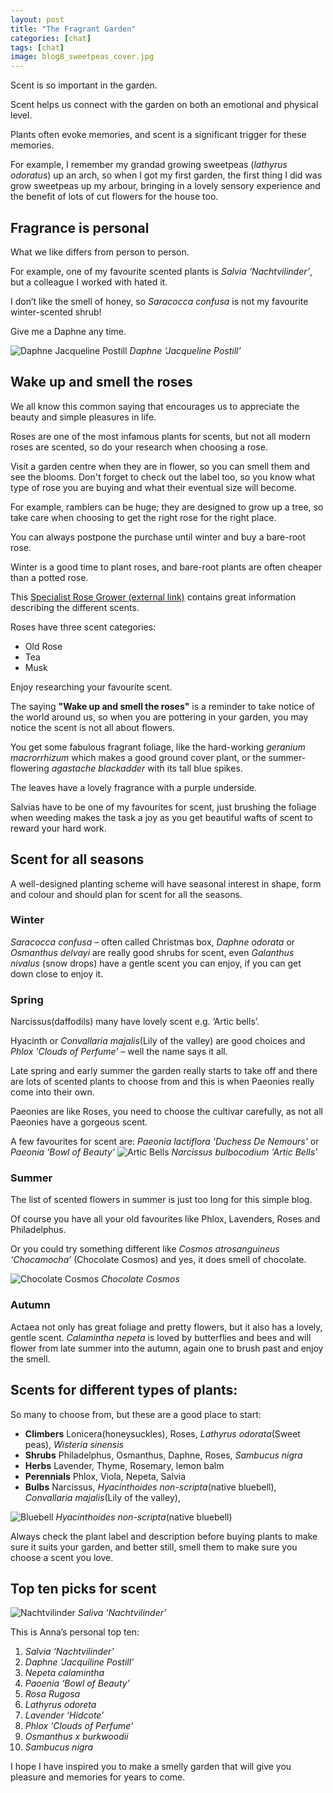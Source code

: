 ```yaml
---
layout: post
title: "The Fragrant Garden"
categories: [chat]
tags: [chat]
image: blog8_sweetpeas_cover.jpg
---
```

Scent is so important in the garden. 

Scent helps us connect with the garden on both an emotional and physical level. 

Plants often evoke memories, and scent is a significant trigger for these memories. 

For example, I remember my grandad growing sweetpeas (*lathyrus odoratus*) up an arch, so when I got my first garden, the first thing I did was grow sweetpeas up my arbour, bringing in a lovely sensory experience and the benefit of lots of cut flowers for the house too.  

## Fragrance is personal 

What we like differs from person to person. 

For example, one of my favourite scented plants is *Salvia ‘Nachtvilinder’*, but a colleague I worked with hated it. 

I don’t like the smell of honey, so *Saracocca confusa* is not my favourite winter-scented shrub! 

Give me a Daphne any time.

![Daphne Jacqueline Postill](/assets/img/Blog8_Daphne_'Jacqueline_Postill'.jpg)
*Daphne ‘Jacqueline Postill’*

## Wake up and smell the roses 

We all know this common saying that encourages us to appreciate the beauty and simple pleasures in life. 

Roses are one of the most infamous plants for scents, but not all modern roses are scented, so do your research when choosing a rose. 

Visit a garden centre when they are in flower, so you can smell them and see the blooms. Don't forget to check out the label too, so you know what type of rose you are buying and what their eventual size will become. 

For example, ramblers can be huge; they are designed to grow up a tree, so take care when choosing to get the right rose for the right place. 

You can always postpone the purchase until winter and buy a bare-root rose. 

Winter is a good time to plant roses, and bare-root plants are often cheaper than a potted rose.

This [Specialist Rose Grower (external link)](https://www.davidaustinroses.co.uk/pages/fragrance-notes) contains great information describing the different scents. 

Roses have three scent categories: 

- Old Rose
- Tea 
- Musk 

Enjoy researching your favourite scent.  

The saying **"Wake up and smell the roses"** is a reminder to take notice of the world around us, so when you are pottering in your garden, you may notice the scent is not all about flowers. 

You get some fabulous fragrant foliage, like the hard-working *geranium macrorrhizum* which makes a good ground cover plant, or the summer-flowering *agastache blackadder* with its tall blue spikes. 

The leaves have a lovely fragrance with a purple underside. 

Salvias have to be one of my favourites for scent, just brushing the foliage when weeding makes the task a joy as you get beautiful wafts of scent to reward your hard work. 

## Scent for all seasons 

A well-designed planting scheme will have seasonal interest in shape, form and colour and should plan for scent for all the seasons. 

### Winter
*Saracocca confusa* – often called Christmas box, *Daphne odorata* or *Osmanthus delvayi* are really good shrubs for scent, even *Galanthus nivalus* (snow drops) have a gentle scent you can enjoy, if you can get down close to enjoy it.

### Spring 
Narcissus(daffodils) many have lovely scent e.g. ‘Artic bells’.  

Hyacinth or *Convallaria majalis*(Lily of the valley) are good choices and *Phlox 'Clouds of Perfume'* – well the name says it all. 

Late spring and early summer the garden really starts to take off and there are lots of scented plants to choose from and this is when Paeonies really come into their own. 

Paeonies are like Roses, you need to choose the cultivar carefully, as not all Paeonies have a gorgeous scent. 

A few favourites for scent are: *Paeonia lactiflora 'Duchess De Nemours'* or *Paeonia ‘Bowl of Beauty’* 
![Artic Bells](/assets/img/Blog8_Narcissus'Artic%20Bells'.jpg)
*Narcissus bulbocodium 'Artic Bells'*

### Summer 
The list of scented flowers in summer is just too long for this simple blog.

Of course you have all your old favourites like Phlox, Lavenders, Roses and Philadelphus. 

Or you could try something different like *Cosmos atrosanguineus ‘Chocamocha’* (Chocolate Cosmos) and yes, it does smell of chocolate. 

![Chocolate Cosmos](/assets/img/Blog8_Chocolate_cosmos.jpg)
*Chocolate Cosmos* 

### Autumn  
Actaea not only has great foliage and pretty flowers, but it also has a lovely, gentle scent. *Calamintha nepeta* is loved by butterflies and bees and will flower from late summer into the autumn, again one to brush past and enjoy the smell.

## Scents for different types of plants:
So many to choose from, but these are a good place to start:

- **Climbers** Lonicera(honeysuckles), Roses, *Lathyrus odorata*(Sweet peas), *Wisteria sinensis* 
- **Shrubs** Philadelphus, Osmanthus, Daphne, Roses, *Sambucus nigra*  
- **Herbs** Lavender, Thyme, Rosemary, lemon balm 
- **Perennials** Phlox, Viola, Nepeta, Salvia 
- **Bulbs** Narcissus, *Hyacinthoides non-scripta*(native bluebell), *Convallaria majalis*(Lily of the valley), 

![Bluebell](/assets/img/Blog_%208_Native_bluebell.jpg)
*Hyacinthoides non-scripta*(native bluebell)

Always check the plant label and description before buying plants to make sure it suits your garden, and better still, smell them to make sure you choose a scent you love.

## Top ten picks for scent

![Nachtvilinder](/assets/img/Blog8_Salvia'Nachtvilinder'.jpg)
*Saliva ‘Nachtvilinder’*

This is Anna’s personal top ten: 

1. *Salvia ‘Nachtvilinder’*
2. *Daphne ‘Jacquiline Postill’*
3. *Nepeta calamintha*
4. *Paoenia ‘Bowl of Beauty’*
5. *Rosa Rugosa*
6. *Lathyrus odoreta* 
7. *Lavender ‘Hidcote’*
8. *Phlox ‘Clouds of Perfume’*
9. *Osmanthus x burkwoodii*
10. *Sambucus nigra*

I hope I have inspired you to make a smelly garden that will give you pleasure and memories for years to come.